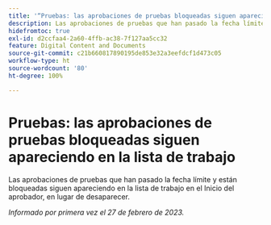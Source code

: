 ```yaml
---
title: '“Pruebas: las aprobaciones de pruebas bloqueadas siguen apareciendo en la lista de trabajo”'
description: Las aprobaciones de pruebas que han pasado la fecha límite y están bloqueadas siguen apareciendo en la lista de trabajo en el Inicio del aprobador, en lugar de desaparecer.
hidefromtoc: true
exl-id: d2ccfaa4-2a60-4ffb-ac38-7f127aa5cc32
feature: Digital Content and Documents
source-git-commit: c21b660817890195de853e32a3eefdcf1d473c05
workflow-type: ht
source-wordcount: '80'
ht-degree: 100%

---
```


# Pruebas: las aprobaciones de pruebas bloqueadas siguen apareciendo en la lista de trabajo

<!--This issue is on the WF and WFP TOC-->

Las aprobaciones de pruebas que han pasado la fecha límite y están bloqueadas siguen apareciendo en la lista de trabajo en el Inicio del aprobador, en lugar de desaparecer.

_Informado por primera vez el 27 de febrero de 2023._
